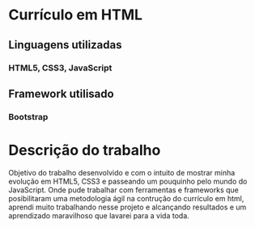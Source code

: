 # Currículo em HTML

## Linguagens utilizadas 
### HTML5, CSS3, JavaScript  

## Framework utilisado
### Bootstrap

# Descrição do trabalho 

Objetivo do trabalho desenvolvido e com o intuito de mostrar minha evolução em HTML5, CSS3 e passeando um pouquinho pelo mundo do JavaScript.
Onde pude trabalhar com ferramentas e frameworks que posibilitaram uma metodologia ágil na contrução do currículo em html,
aprendi muito trabalhando nesse projeto e alcançando resultados e um aprendizado maravilhoso que lavarei para a vida toda. 
